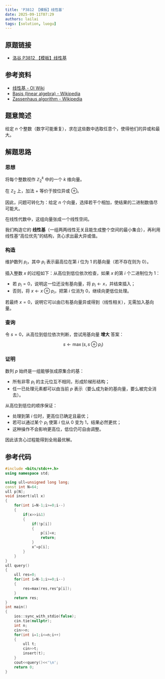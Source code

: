 ```yaml
---
title: 'P3812 【模板】线性基'
date: 2025-09-11T07:29
authors: lailai
tags: [solution, luogu]
---
```


## 原题链接

- [洛谷 P3812 【模板】线性基](https://www.luogu.com.cn/problem/P3812)

<!-- truncate -->

## 参考资料

- [线性基 - OI Wiki](https://oi-wiki.org/math/linear-algebra/basis/)
- [Basis (linear algebra) - Wikipedia](https://en.wikipedia.org/wiki/Basis_%28linear_algebra%29)
- [Zassenhaus algorithm - Wikipedia](https://en.wikipedia.org/wiki/Zassenhaus_algorithm)

## 题意简述

给定 $n$ 个整数（数字可能重复），求在这些数中选取任意个，使得他们的异或和最大。

## 解题思路

### 思想

将每个整数视作 $\mathbb{Z}_2^k$ 中的一个 $k$ 维向量。

在 $\mathbb{Z}_2$ 上，加法 $+$ 等价于按位异或 $\oplus$。

因此，问题可转化为：给定 $n$ 个向量，选择若干个相加，使结果的二进制数值尽可能大。

在线性代数中，这组向量张成一个线性空间。

我们构造它的 **线性基**（一组两两线性无关且能生成整个空间的最小集合），再利用线性基“高位优先”的结构，贪心求出最大异或值。

### 构造

维护数列 $p_i$，其中 $p_i$ 表示最高位在第 $i$ 位为 $1$ 的基向量（若不存在则为 $0$）。

插入整数 $x$ 的过程如下：从高位到低位依次检查，如果 $x$ 的第 $i$ 个二进制位为 $1$：

- 若 $p_i=0$，说明这一位还没有基向量，将 $p_i\gets x$，并结束插入；
- 否则，将 $x\gets x\oplus p_i$，把第 $i$ 位消为 $0$，继续向更低位处理。

若最终 $x=0$，说明它可以由已有基向量异或得到（线性相关），无需加入基向量。

### 查询

令 $s=0$，从高位到低位依次判断，尝试用基向量 **增大** 答案：

$$
s\gets\max(s,s\oplus p_i)
$$

### 证明

数列 $p$ 始终是一组能够张成原集合的基：

- 所有非零 $p_i$ 的主元位互不相同，形成阶梯形结构；
- 任一已处理元素都可以由当前 $p$ 表示（要么成为新的基向量，要么被完全消去）。

从高位到低位的顺序保证：

- 处理到第 $i$ 位时，更高位已确定且最优；
- 若可以通过某个 $p_i$ 使第 $i$ 位从 $0$ 变为 $1$，结果必然更优；
- 这种操作不会影响更高位，低位仍可自由调整。

因此该贪心过程能得到全局最优解。

## 参考代码

```cpp
#include <bits/stdc++.h>
using namespace std;

using ull=unsigned long long;
const int N=64;
ull p[N];
void insert(ull x)
{
	for(int i=N-1;i>=0;i--)
	{
		if(x>>i&1)
		{
			if(!p[i])
			{
				p[i]=x;
				return;
			}
			x^=p[i];
		}
	}
}
ull query()
{
	ull res=0;
	for(int i=N-1;i>=0;i--)
	{
		res=max(res,res^p[i]);
	}
	return res;
}
int main()
{
	ios::sync_with_stdio(false);
	cin.tie(nullptr);
	int n;
	cin>>n;
	for(int i=1;i<=n;i++)
	{
		ull t;
		cin>>t;
		insert(t);
	}
	cout<<query()<<'\n';
	return 0;
}
```
